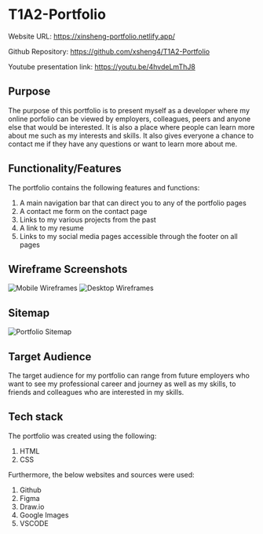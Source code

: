 # T1A2-Portfolio

Website URL:
https://xinsheng-portfolio.netlify.app/

Github Repository:
https://github.com/xsheng4/T1A2-Portfolio

Youtube presentation link:
https://youtu.be/4hvdeLmThJ8

## Purpose
The purpose of this portfolio is to present myself as a developer where my online porfolio can be viewed by employers, colleagues, peers and anyone else that would be interested. It is also a place where people can learn more about me such as my interests and skills. It also gives everyone a chance to contact me if they have any questions or want to learn more about me.

## Functionality/Features
The portfolio contains the following features and functions:
1. A main navigation bar that can direct you to any of the portfolio pages
2. A contact me form on the contact page
3. Links to my various projects from the past
4. A link to my resume
5. Links to my social media pages accessible through the footer on all pages

## Wireframe Screenshots
![Mobile Wireframes](https://github.com/xsheng4/T1A2-Portfolio/assets/161588293/b5c85cec-b6b3-4c5c-bf52-0a982b03d07e)
![Desktop Wireframes](https://github.com/xsheng4/T1A2-Portfolio/assets/161588293/ccbd27b9-166c-44ae-a999-5e7f083618d7)

## Sitemap
![Portfolio Sitemap](https://github.com/xsheng4/T1A2-Portfolio/assets/161588293/aef122b7-083c-42d3-953f-9168c39c7f04)


## Target Audience
The target audience for my portfolio can range from future employers who want to see my professional career and journey as well as my skills, to friends and colleagues who are interested in my skills.

## Tech stack
The portfolio was created using the following:
1. HTML
2. CSS

Furthermore, the below websites and sources were used:
1. Github
2. Figma
3. Draw.io
4. Google Images
5. VSCODE
